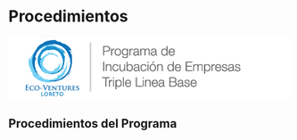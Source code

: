 # Procedimientos

![Eco-Ventures Loreto](../.gitbook/assets/eco-ventures_logo_1x1.png)

## Procedimientos del Programa

